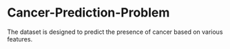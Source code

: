 # Cancer-Prediction-Problem
 The dataset is designed to predict the presence of cancer based on various features. 
